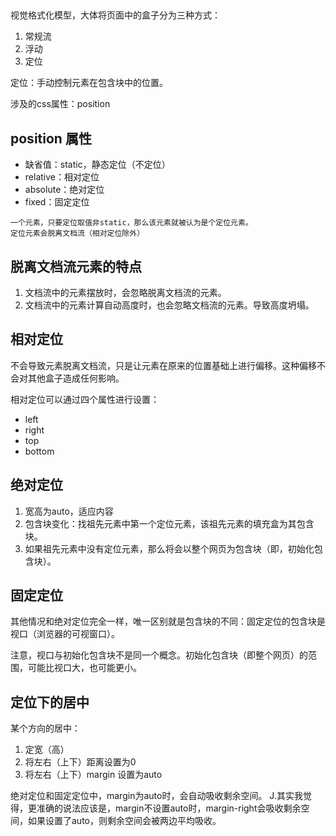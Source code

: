 ## 
视觉格式化模型，大体将页面中的盒子分为三种方式：

1. 常规流
2. 浮动
3. 定位

定位：手动控制元素在包含块中的位置。

涉及的css属性：position 

## position 属性
- 缺省值：static，静态定位（不定位） 
- relative：相对定位
- absolute：绝对定位
- fixed：固定定位

```
一个元素，只要定位取值非static，那么该元素就被认为是个定位元素。
定位元素会脱离文档流（相对定位除外）
```
 
## 脱离文档流元素的特点

1. 文档流中的元素摆放时，会忽略脱离文档流的元素。
2. 文档流中的元素计算自动高度时，也会忽略文档流的元素。导致高度坍塌。

## 相对定位
不会导致元素脱离文档流，只是让元素在原来的位置基础上进行偏移。这种偏移不会对其他盒子造成任何影响。

相对定位可以通过四个属性进行设置：
- left
- right
- top
- bottom 

## 绝对定位
1. 宽高为auto，适应内容
2. 包含块变化：找祖先元素中第一个定位元素，该祖先元素的填充盒为其包含块。
3. 如果祖先元素中没有定位元素，那么将会以整个网页为包含块（即，初始化包含块）。

## 固定定位

其他情况和绝对定位完全一样，唯一区别就是包含块的不同：固定定位的包含块是视口（浏览器的可视窗口）。

注意，视口与初始化包含块不是同一个概念。初始化包含块（即整个网页）的范围，可能比视口大，也可能更小。

## 定位下的居中

某个方向的居中：

1. 定宽（高）
2. 将左右（上下）距离设置为0
3. 将左右（上下）margin 设置为auto

绝对定位和固定定位中，margin为auto时，会自动吸收剩余空间。
J.其实我觉得，更准确的说法应该是，margin不设置auto时，margin-right会吸收剩余空间，如果设置了auto，则剩余空间会被两边平均吸收。  